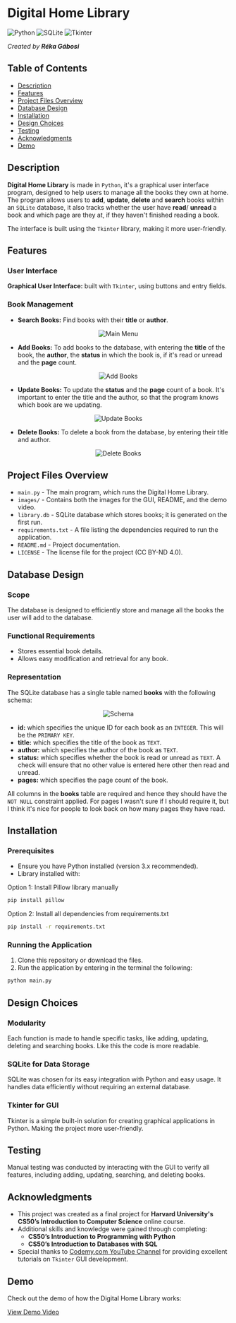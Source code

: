 # Digital Home Library
![Python](https://img.shields.io/badge/Python-3.x-blue)
![SQLite](https://img.shields.io/badge/Database-SQLite-003B57?logo=sqlite&logoColor=white)
![Tkinter](https://img.shields.io/badge/Tkinter-GUI-informational)

_Created by **Réka Gábosi**_

## Table of Contents

- [Description](#description)
- [Features](#features)
- [Project Files Overview](#project-files-overview)
- [Database Design](#database-design)
- [Installation](#installation)
- [Design Choices](#design-choices)
- [Testing](#testing)
- [Acknowledgments](#acknowledgments)
- [Demo](#demo)

## Description

**Digital Home Library** is made in `Python`, it's a graphical user interface program, designed to help users to manage all the books they own at home.
The program allows users to **add**, **update**, **delete** and **search** books within an `SQLite` database, it also tracks whether the user have
**read**/ **unread** a book and which page are they at, if they haven't finished reading a book.

The interface is built using the `Tkinter` library, making it more user-friendly.

## Features

### User Interface

**Graphical User Interface:** built with `Tkinter`, using buttons and entry fields.

### Book Management

* **Search Books:** Find books with their **title** or **author**.

<div align="center">
    <img src="images/readme_images/main_menu.png" alt="Main Menu">
</div>

* **Add Books:** To add books to the database, with entering the **title** of the book, the **author**, the **status** in which the book is, if it's read or unread and the **page** count.

<div align="center">
    <img src="images/readme_images/add_book.png" alt="Add Books">
</div>

* **Update Books:** To update the **status** and the **page** count of a book. It's important to enter the title and the author, so that the program knows which book are we updating.

<div align="center">
    <img src="images/readme_images/update_book.png" alt="Update Books">
</div>

* **Delete Books:** To delete a book from the database, by entering their title and author.

<div align="center">
    <img src="images/readme_images/delete_book.png" alt="Delete Books">
</div>

## Project Files Overview

* `main.py` - The main program, which runs the Digital Home Library.
* `images/` - Contains both the images for the GUI, README, and the demo video.
* `library.db` - SQLite database which stores books; it is generated on the first run.
* `requirements.txt` - A file listing the dependencies required to run the application.
* `README.md` - Project documentation.
* `LICENSE` - The license file for the project (CC BY-ND 4.0).

## Database Design

### Scope

The database is designed to efficiently store and manage all the books the user will add to the database.

### Functional Requirements

* Stores essential book details.
* Allows easy modification and retrieval for any book.

### Representation

The SQLite database has a single table named **books** with the following schema:

<div align="center">
    <img src="images/readme_images/schema.png" alt="Schema">
</div>

* **id:** which specifies the unique ID for each book as an `INTEGER`. This will be the `PRIMARY KEY`.
* **title:** which specifies the title of the book as `TEXT`.
* **author:** which specifies the author of the book as `TEXT`.
* **status:** which specifies whether the book is read or unread as `TEXT`. A check will ensure that no other value is entered here other then read and unread.
* **pages:** which specifies the page count of the book.

All columns in the **books** table are required and hence they should have the `NOT NULL` constraint applied. For pages I wasn't sure if I should require it, but I think it's nice for people to look back on how many pages they have read.

## Installation

### Prerequisites

* Ensure you have Python installed (version 3.x recommended).
* Library installed with:

Option 1: Install Pillow library manually
```bash
pip install pillow
```
Option 2: Install all dependencies from requirements.txt
```bash
pip install -r requirements.txt
```

### Running the Application

1. Clone this repository or download the files.
2. Run the application by entering in the terminal the following:

```bash
python main.py
```

## Design Choices

### Modularity

Each function is made to handle specific tasks, like adding, updating, deleting and searching books. Like this the code is more readable.

### SQLite for Data Storage

SQLite was chosen for its easy integration with Python and easy usage. It handles data efficiently without requiring an external database.

### Tkinter for GUI

Tkinter is a simple built-in solution for creating graphical applications in Python. Making the project more user-friendly.

## Testing

Manual testing was conducted by interacting with the GUI to verify all features, including adding, updating, searching, and deleting books.

## Acknowledgments

- This project was created as a final project for **Harvard University's CS50’s Introduction to Computer Science** online course.
- Additional skills and knowledge were gained through completing:
  - **CS50’s Introduction to Programming with Python**
  - **CS50’s Introduction to Databases with SQL**
- Special thanks to [Codemy.com YouTube Channel](https://www.youtube.com/@Codemycom) for providing excellent tutorials on `Tkinter` GUI development.

## Demo

Check out the demo of how the Digital Home Library works:

[View Demo Video](images/readme_images/demo.mp4)